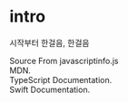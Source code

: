 # intro  
시작부터 한걸음, 한걸음  
  
Source From
javascriptinfo.js  
MDN.  
TypeScript Documentation.  
Swift Documentation.  
